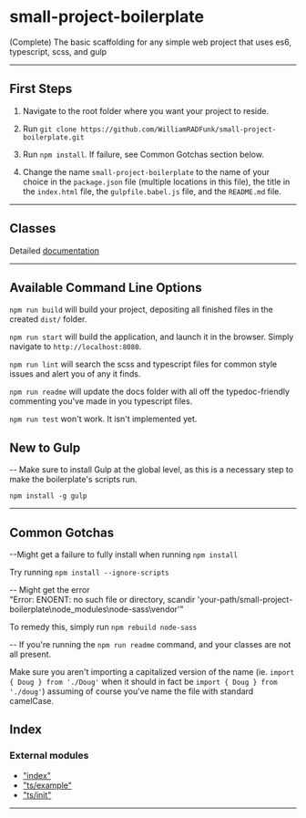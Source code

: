 
small-project-boilerplate
=========================

(Complete) The basic scaffolding for any simple web project that uses es6, typescript, scss, and gulp

* * *

First Steps
-----------

1.  Navigate to the root folder where you want your project to reside.
    
2.  Run `git clone https://github.com/WilliamRADFunk/small-project-boilerplate.git`
    
3.  Run `npm install`. If failure, see Common Gotchas section below.
    
4.  Change the name `small-project-boilerplate` to the name of your choice in the `package.json` file (multiple locations in this file), the title in the `index.html` file, the `gulpfile.babel.js` file, and the `README.md` file.
    

* * *

Classes
-------

Detailed [documentation](docs/README.md)

* * *

Available Command Line Options
------------------------------

`npm run build` will build your project, depositing all finished files in the created `dist/` folder.  
  

`npm run start` will build the application, and launch it in the browser. Simply navigate to `http://localhost:8080`.  
  

`npm run lint` will search the scss and typescript files for common style issues and alert you of any it finds.  
  

`npm run readme` will update the docs folder with all off the typedoc-friendly commenting you've made in you typescript files.  
  

`npm run test` won't work. It isn't implemented yet.  
  

New to Gulp
-----------

\-\- Make sure to install Gulp at the global level, as this is a necessary step to make the boilerplate's scripts run.  
  

`npm install -g gulp`

* * *

Common Gotchas
--------------

--Might get a failure to fully install when running `npm install`  
  

Try running `npm install --ignore-scripts`  
  

\-\- Might get the error  
"Error: ENOENT: no such file or directory, scandir 'your-path/small-project-boilerplate\\node_modules\\node-sass\\vendor'"  
  

To remedy this, simply run `npm rebuild node-sass`  
  

\-\- If you're running the `npm run readme` command, and your classes are not all present.  
  

Make sure you aren't importing a capitalized version of the name (ie. `import { Doug } from './Doug'` when it should in fact be `import { Doug } from './doug'`) assuming of course you've name the file with standard camelCase.

## Index

### External modules

* ["index"](modules/_index_.md)
* ["ts/example"](modules/_ts_example_.md)
* ["ts/init"](modules/_ts_init_.md)

---

